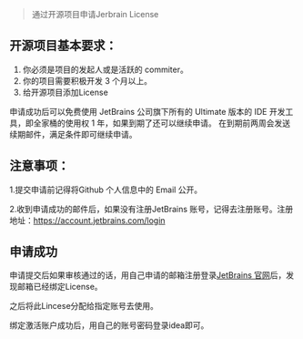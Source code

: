 > 通过开源项目申请Jerbrain License

## 开源项目基本要求：

1. 你必须是项目的发起人或是活跃的 commiter。
2. 你的项目需要积极开发 3 个月以上。
3. 给开源项目添加License

申请成功后可以免费使用 JetBrains 公司旗下所有的 Ultimate 版本的 IDE 开发工具，即全家桶的使用权 1 年，如果到期了还可以继续申请。
在到期前两周会发送续期邮件，满足条件即可继续申请。

## 注意事项：

1.提交申请前记得将Github 个人信息中的 Email 公开。

2.收到申请成功的邮件后，如果没有注册JetBrains 账号，记得去注册账号。注册地址：https://account.jetbrains.com/login

## 申请成功
申请提交后如果审核通过的话，用自己申请的邮箱注册登录[JetBrains 官网](http://www.jetbrains.com ':target=_blank')后，发现邮箱已经绑定License。

之后将此Lincese分配给指定账号去使用。

绑定激活账户成功后，用自己的账号密码登录idea即可。